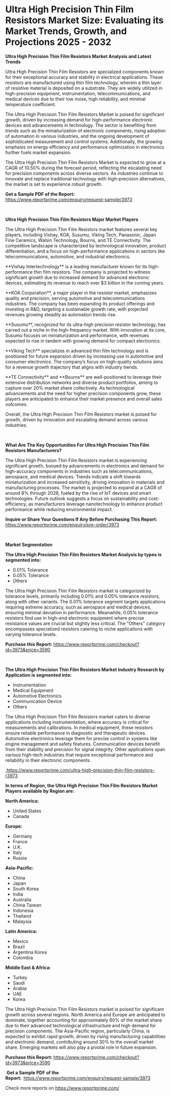 <p><h1>Ultra High Precision Thin Film Resistors Market Size: Evaluating its Market Trends, Growth, and Projections 2025 - 2032</h1></p><p><strong>Ultra High Precision Thin Film Resistors Market Analysis and Latest Trends</strong></p>
<p><p>Ultra High Precision Thin Film Resistors are specialized components known for their exceptional accuracy and stability in electrical applications. These resistors are manufactured using thin film technology, wherein a thin layer of resistive material is deposited on a substrate. They are widely utilized in high-precision equipment, instrumentation, telecommunications, and medical devices due to their low noise, high reliability, and minimal temperature coefficient.</p><p>The Ultra High Precision Thin Film Resistors Market is poised for significant growth, driven by increasing demand for high-performance electronic devices and advancements in technology. The sector is benefiting from trends such as the miniaturization of electronic components, rising adoption of automation in various industries, and the ongoing development of sophisticated measurement and control systems. Additionally, the growing emphasis on energy efficiency and performance optimization in electronics further fuels market expansion. </p><p>The Ultra High Precision Thin Film Resistors Market is expected to grow at a CAGR of 10.50% during the forecast period, reflecting the escalating need for precision components across diverse sectors. As industries continue to innovate and replace traditional technology with high-precision alternatives, the market is set to experience robust growth.</p></p>
<p><strong>Get a Sample PDF of the Report:&nbsp;</strong> <a href="https://www.reportprime.com/enquiry/request-sample/3973?utm_campaign=3288&utm_medium=2&utm_source=Github&utm_content=ia&utm_term=18032025&utm_id=ultra-high-precision-thin-film-resistors">https://www.reportprime.com/enquiry/request-sample/3973</a></p>
<p>&nbsp;</p>
<p><strong>Ultra High Precision Thin Film Resistors Major Market Players</strong></p>
<p><p>The Ultra High Precision Thin Film Resistors market features several key players, including Vishay, KOA, Susumu, Viking Tech, Panasonic, Japan Fine Ceramics, Walsin Technology, Bourns, and TE Connectivity. The competitive landscape is characterized by technological innovation, product differentiation, and a focus on high-performance applications in sectors like telecommunications, automotive, and industrial electronics.</p><p>**Vishay Intertechnology** is a leading manufacturer known for its high-performance thin film resistors. The company is projected to witness significant growth due to increased demand for advanced electronic devices, estimating its revenue to reach over $3 billion in the coming years.</p><p>**KOA Corporation**, a major player in the resistor market, emphasizes quality and precision, serving automotive and telecommunications industries. The company has been expanding its product offerings and investing in R&D, targeting a sustainable growth rate, with projected revenues growing steadily as automation trends rise.</p><p>**Susumu**, recognized for its ultra-high precision resistor technology, has carved out a niche in the high-frequency market. With innovation at its core, Susumu focuses on miniaturization and performance, with revenues expected to rise in tandem with growing demand for compact electronics.</p><p>**Viking Tech** specializes in advanced thin film technology and is positioned for future expansion driven by increasing use in automotive and consumer electronics. The company’s focus on high-quality solutions aims for a revenue growth trajectory that aligns with industry trends.</p><p>**TE Connectivity** and **Bourns** are well-positioned to leverage their extensive distribution networks and diverse product portfolios, aiming to capture over 20% market share collectively. As technological advancements and the need for higher precision components grow, these players are anticipated to enhance their market presence and overall sales outcomes.</p><p>Overall, the Ultra High Precision Thin Film Resistors market is poised for growth, driven by innovation and escalating demand across various industries.</p></p>
<p>&nbsp;</p>
<p><strong>What Are The Key Opportunities For Ultra High Precision Thin Film Resistors Manufacturers?</strong></p>
<p><p>The Ultra High Precision Thin Film Resistors market is experiencing significant growth, buoyed by advancements in electronics and demand for high-accuracy components in industries such as telecommunications, aerospace, and medical devices. Trends indicate a shift towards miniaturization and increased sensitivity, driving innovation in materials and manufacturing processes. The market is projected to expand at a CAGR of around 8% through 2028, fueled by the rise of IoT devices and smart technologies. Future outlook suggests a focus on sustainability and cost-efficiency, as manufacturers leverage nanotechnology to enhance product performance while reducing environmental impact.</p></p>
<p><strong>Inquire or Share Your Questions If Any Before Purchasing This Report:</strong> <a href="https://www.reportprime.com/enquiry/pre-order/3973?utm_campaign=3288&utm_medium=2&utm_source=Github&utm_content=ia&utm_term=18032025&utm_id=ultra-high-precision-thin-film-resistors">https://www.reportprime.com/enquiry/pre-order/3973</a></p>
<p>&nbsp;</p>
<p><strong>Market Segmentation</strong></p>
<p><strong>The Ultra High Precision Thin Film Resistors Market Analysis by types is segmented into:</strong></p>
<p><ul><li>0.01% Tolerance</li><li>0.05% Tolerance</li><li>Others</li></ul></p>
<p><p>The Ultra High Precision Thin Film Resistors market is categorized by tolerance levels, primarily including 0.01% and 0.05% tolerance resistors, along with other variants. The 0.01% tolerance segment targets applications requiring extreme accuracy, such as aerospace and medical devices, ensuring minimal deviation in performance. Meanwhile, 0.05% tolerance resistors find use in high-end electronic equipment where precise resistance values are crucial but slightly less critical. The "Others" category encompasses specialized resistors catering to niche applications with varying tolerance levels.</p></p>
<p><strong>Purchase this Report:&nbsp;</strong><a href="https://www.reportprime.com/checkout?id=3973&price=3590&utm_campaign=3288&utm_medium=2&utm_source=Github&utm_content=ia&utm_term=18032025&utm_id=ultra-high-precision-thin-film-resistors">https://www.reportprime.com/checkout?id=3973&price=3590</a></p>
<p>&nbsp;</p>
<p><strong>The Ultra High Precision Thin Film Resistors Market Industry Research by Application is segmented into:</strong></p>
<p><ul><li>Instrumentation</li><li>Medical Equipment</li><li>Automotive Electronics</li><li>Communication Device</li><li>Others</li></ul></p>
<p><p>The Ultra High Precision Thin Film Resistors market caters to diverse applications including instrumentation, where accuracy is critical for measurements and calibrations. In medical equipment, these resistors ensure reliable performance in diagnostic and therapeutic devices. Automotive electronics leverage them for precise control in systems like engine management and safety features. Communication devices benefit from their stability and precision for signal integrity. Other applications span various high-tech industries that require exceptional performance and reliability in their electronic components.</p></p>
<p><a href="https://www.reportprime.com/ultra-high-precision-thin-film-resistors-r3973?utm_campaign=3288&utm_medium=2&utm_source=Github&utm_content=ia&utm_term=18032025&utm_id=ultra-high-precision-thin-film-resistors">&nbsp;https://www.reportprime.com/ultra-high-precision-thin-film-resistors-r3973</a></p>
<p><strong>In terms of Region, the Ultra High Precision Thin Film Resistors Market Players available by Region are:</strong></p>
<p>
    <p> <strong> North America: </strong>
        <ul>
            <li>United States</li>
            <li>Canada</li>
        </ul>
        </p> 
    <p> <strong> Europe: </strong>
        <ul>
            <li>Germany</li>
            <li>France</li>
            <li>U.K.</li>
            <li>Italy</li>
            <li>Russia</li>
        </ul>
        </p> 
    <p> <strong> Asia-Pacific: </strong>
        <ul>
            <li>China</li>
            <li>Japan</li>
            <li>South Korea</li>
            <li>India</li>
            <li>Australia</li>
            <li>China Taiwan</li>
            <li>Indonesia</li>
            <li>Thailand</li>
            <li>Malaysia</li>
        </ul>
        </p> 
    <p> <strong> Latin America: </strong>
        <ul>
            <li>Mexico</li>
            <li>Brazil</li>
            <li>Argentina Korea</li>
            <li>Colombia</li>
        </ul>
        </p> 
    <p> <strong> Middle East & Africa: </strong>
        <ul>
            <li>Turkey</li>
            <li>Saudi</li>
            <li>Arabia</li>
            <li>UAE</li>
            <li>Korea</li>
        </ul>
    </p>
    </p>
<p><p>The Ultra High Precision Thin Film Resistors market is poised for significant growth across several regions. North America and Europe are anticipated to dominate, together accounting for approximately 60% of the market share due to their advanced technological infrastructure and high demand for precision components. The Asia-Pacific region, particularly China, is expected to exhibit rapid growth, driven by rising manufacturing capabilities and electronic demand, contributing around 30% to the overall market share. Emerging markets will also play a pivotal role in future expansion.</p></p>
<p><strong>Purchase this Report: </strong><a href="https://www.reportprime.com/checkout?id=3973&price=3590&utm_campaign=3288&utm_medium=2&utm_source=Github&utm_content=ia&utm_term=18032025&utm_id=ultra-high-precision-thin-film-resistors">https://www.reportprime.com/checkout?id=3973&price=3590</a></p>
<p>&nbsp;<strong>Get a Sample PDF of the Report:&nbsp;&nbsp;</strong><a href="https://www.reportprime.com/enquiry/request-sample/3973?utm_campaign=3288&utm_medium=2&utm_source=Github&utm_content=ia&utm_term=18032025&utm_id=ultra-high-precision-thin-film-resistors">https://www.reportprime.com/enquiry/request-sample/3973</a></p>
<p><strong></strong></p>
<p>Check more reports on <a href="https://www.reportprime.com/?utm_campaign=3288&utm_medium=2&utm_source=Github&utm_content=ia&utm_term=18032025&utm_id=ultra-high-precision-thin-film-resistors">https://www.reportprime.com/</a></p>